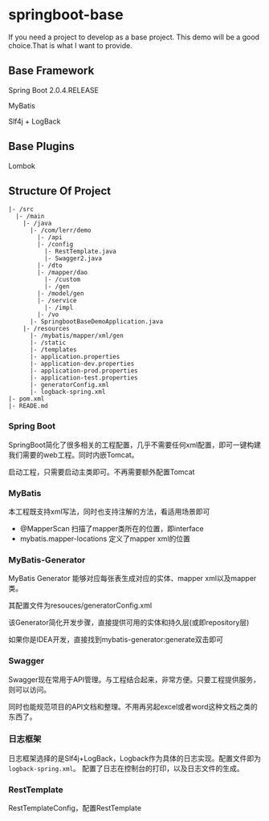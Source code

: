 # springboot-base
If you need a project to develop as a base project. This demo will be a good choice.That is what I want to provide.

## Base Framework
Spring Boot 2.0.4.RELEASE

MyBatis

Slf4j + LogBack

## Base Plugins
Lombok

## Structure Of Project
````
|- /src
  |- /main
    |- /java
      |- /com/lerr/demo
        |- /api
        |- /config
          |- RestTemplate.java
          |- Swagger2.java
        |- /dto
        |- /mapper/dao
          |- /custom
          |- /gen
        |- /model/gen
        |- /service
          |- /impl
        |- /vo
      |- SpringbootBaseDemoApplication.java
    |- /resources
      |- /mybatis/mapper/xml/gen
      |- /static
      |- /templates
      |- application.properties
      |- application-dev.properties
      |- application-prod.properties
      |- application-test.properties
      |- generatorConfig.xml
      |- logback-spring.xml
|- pom.xml
|- READE.md
````

### Spring Boot
SpringBoot简化了很多相关的工程配置，几乎不需要任何xml配置，即可一键构建我们需要的web工程。同时内嵌Tomcat。

启动工程，只需要启动主类即可。不再需要额外配置Tomcat

### MyBatis
本工程既支持xml写法，同时也支持注解的方法，看适用场景即可

- @MapperScan 扫描了mapper类所在的位置，即interface
- mybatis.mapper-locations 定义了mapper xml的位置

### MyBatis-Generator
MyBatis Generator 能够对应每张表生成对应的实体、mapper xml以及mapper类。

其配置文件为resouces/generatorConfig.xml

该Generator简化开发步骤，直接提供可用的实体和持久层(或即repository层)

如果你是IDEA开发，直接找到mybatis-generator:generate双击即可

### Swagger
Swagger现在常用于API管理。与工程结合起来，非常方便。只要工程提供服务，则可以访问。

同时也能规范项目的API文档和整理。不用再另起excel或者word这种文档之类的东西了。

### 日志框架
日志框架选择的是Slf4j+LogBack，Logback作为具体的日志实现。配置文件即为```logback-spring.xml```。
配置了日志在控制台的打印，以及日志文件的生成。

### RestTemplate
RestTemplateConfig，配置RestTemplate